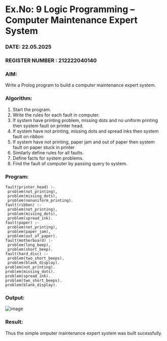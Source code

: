 # Ex.No: 9  Logic Programming –  Computer Maintenance Expert System
### DATE: 22.05.2025                                                                           
### REGISTER NUMBER : 212222040140
### AIM: 
Write a Prolog program to build a computer maintenance expert system.
###  Algorithm:
1. Start the program.
2. Write the rules for each fault in computer.
3. If system have printing problem, missing dots and no uniform printing then system fault on printer head.
4. If system have not printing, missing dots and spread inks then system fault on ribbon
5. If system have not printing, paper jam and out of paper then system fault on paper stuck in printer
6. Similarly define rules for all faults.
7. Define facts for system problems.
8. Find the fault of computer by passing query to system.
     
### Program:
```
fault(printer_head) :-
 problem(not_printing),
 problem(missing_dots),
 problem(nonuniform_printing).
fault(ribbon) :-
 problem(not_printing),
 problem(missing_dots),
 problem(spread_ink).
fault(paper) :-
 problem(not_printing),
 problem(paper_jam),
 problem(out_of_paper).
fault(motherboard) :-
 problem(long_beep),
 problem(short_beep).
fault(hard_disc) :-
 problem(two_short_beeps),
 problem(blank_display).
problem(not_printing).
problem(missing_dots).
problem(spread_ink).
problem(two_short_beeps).
problem(blank_display).
```
### Output:
![image](https://github.com/user-attachments/assets/73c3658c-7508-4cce-b595-32cc84d27791)

### Result:
Thus the simple omputer maintenance expert system was built sucessfully.
